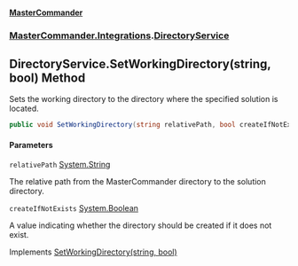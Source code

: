 #### [MasterCommander](MasterCommander.md 'MasterCommander')
### [MasterCommander.Integrations](MasterCommander.md#MasterCommander.Integrations 'MasterCommander.Integrations').[DirectoryService](DirectoryService.md 'MasterCommander.Integrations.DirectoryService')

## DirectoryService.SetWorkingDirectory(string, bool) Method

Sets the working directory to the directory where the specified solution is located.

```csharp
public void SetWorkingDirectory(string relativePath, bool createIfNotExists=false);
```
#### Parameters

<a name='MasterCommander.Integrations.DirectoryService.SetWorkingDirectory(string,bool).relativePath'></a>

`relativePath` [System.String](https://docs.microsoft.com/en-us/dotnet/api/System.String 'System.String')

The relative path from the MasterCommander directory to the solution directory.

<a name='MasterCommander.Integrations.DirectoryService.SetWorkingDirectory(string,bool).createIfNotExists'></a>

`createIfNotExists` [System.Boolean](https://docs.microsoft.com/en-us/dotnet/api/System.Boolean 'System.Boolean')

A value indicating whether the directory should be created if it does not exist.

Implements [SetWorkingDirectory(string, bool)](IDirectoryService.SetWorkingDirectory(string,bool).md 'MasterCommander.Core.Services.IDirectoryService.SetWorkingDirectory(string, bool)')